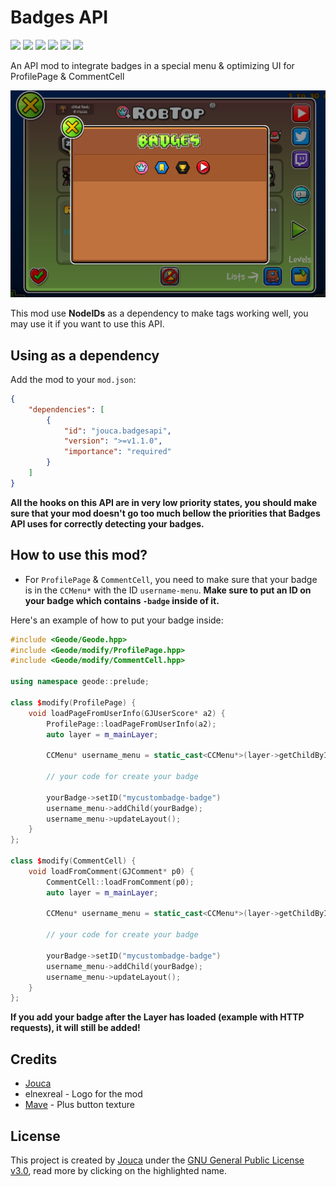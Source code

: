 # Badges API

<img src="https://img.shields.io/github/downloads/Jouca/BadgesAPI/total?style=for-the-badge" style="text-align: center;"></img>
<a href="https://discord.gg/MU4Rpc6xbJ" style="text-align: center;"><img src="https://dcbadge.limes.pink/api/server/MU4Rpc6xbJ"></img></a>
<img src="https://img.shields.io/github/last-commit/Jouca/BadgesAPI?display_timestamp=committer&style=for-the-badge&color=ffA500" style="text-align: center;"></img>
<img src="https://img.shields.io/github/commit-activity/w/Jouca/BadgesAPI?style=for-the-badge" style="text-align: center;"></img>
<img src="https://img.shields.io/github/commits-since/Jouca/BadgesAPI/latest?style=for-the-badge" style="text-align: center;"></img>
<img src="https://img.shields.io/github/created-at/Jouca/BadgesAPI?style=for-the-badge" style="text-align: center;"></img>

An API mod to integrate badges in a special menu & optimizing UI for ProfilePage & CommentCell

![Mod Example](resources/screen.png)

This mod use **NodeIDs** as a dependency to make tags working well, you may use it if you want to use this API.

## Using as a dependency

Add the mod to your `mod.json`:

```json
{
    "dependencies": [
        {
            "id": "jouca.badgesapi",
            "version": ">=v1.1.0",
            "importance": "required"
        }
    ]
}
```

**All the hooks on this API are in very low priority states, you should make sure that your mod doesn't go too much bellow the priorities that Badges API uses for correctly detecting your badges.**

## How to use this mod?

* For `ProfilePage` & `CommentCell`, you need to make sure that your badge is in the `CCMenu*` with the ID `username-menu`. **Make sure to put an ID on your badge which contains `-badge` inside of it.** 

Here's an example of how to put your badge inside:

```cpp
#include <Geode/Geode.hpp>
#include <Geode/modify/ProfilePage.hpp>
#include <Geode/modify/CommentCell.hpp>

using namespace geode::prelude;

class $modify(ProfilePage) {
    void loadPageFromUserInfo(GJUserScore* a2) {
        ProfilePage::loadPageFromUserInfo(a2);
        auto layer = m_mainLayer;
        
        CCMenu* username_menu = static_cast<CCMenu*>(layer->getChildByIDRecursive("username-menu"));

        // your code for create your badge
        
        yourBadge->setID("mycustombadge-badge")
        username_menu->addChild(yourBadge);
        username_menu->updateLayout();
    }
};

class $modify(CommentCell) {
    void loadFromComment(GJComment* p0) {
        CommentCell::loadFromComment(p0);
        auto layer = m_mainLayer;
        
        CCMenu* username_menu = static_cast<CCMenu*>(layer->getChildByIDRecursive("username-menu"));

        // your code for create your badge

        yourBadge->setID("mycustombadge-badge")
        username_menu->addChild(yourBadge);
        username_menu->updateLayout();
    }
};
```

__**If you add your badge after the Layer has loaded (example with HTTP requests), it will still be added!**__

## Credits
* [Jouca](https://twitter.com/JoucaJouca)
* elnexreal - Logo for the mod
* [Mave](https://x.com/gmdpeter) - Plus button texture

## License
This project is created by [Jouca](https://github.com/Jouca) under the [GNU General Public License v3.0](https://choosealicense.com/licenses/gpl-3.0/), read more by clicking on the highlighted name.
